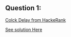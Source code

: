 Question 1:
---------------
[Colck Delay from HackeRank](https://www.hackerrank.com/contests/hourrank-28/challenges/clock-delay)

[See solution Here](https://github.com/Avi-1996/100-Days-Code-Challenge/blob/master/100DayCode/Day63/Ques1.py)
